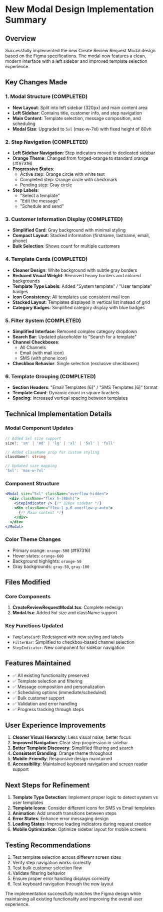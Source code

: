 # New Modal Design Implementation Summary

## Overview
Successfully implemented the new Create Review Request Modal design based on the Figma specifications. The modal now features a clean, modern interface with a left sidebar and improved template selection experience.

## Key Changes Made

### 1. Modal Structure (COMPLETED)
- **New Layout**: Split into left sidebar (320px) and main content area
- **Left Sidebar**: Contains title, customer info, and step navigation
- **Main Content**: Template selection, message composition, and scheduling
- **Modal Size**: Upgraded to `5xl` (max-w-7xl) with fixed height of 80vh

### 2. Step Navigation (COMPLETED)
- **Left Sidebar Navigation**: Step indicators moved to dedicated sidebar
- **Orange Theme**: Changed from forged-orange to standard orange (#f97316)
- **Progressive States**: 
  - Active step: Orange circle with white text
  - Completed step: Orange circle with checkmark
  - Pending step: Gray circle
- **Step Labels**: 
  - "Select a template" 
  - "Edit the message"
  - "Schedule and send"

### 3. Customer Information Display (COMPLETED)
- **Simplified Card**: Gray background with minimal styling
- **Compact Layout**: Stacked information (firstname, lastname, email, phone)
- **Bulk Selection**: Shows count for multiple customers

### 4. Template Cards (COMPLETED)
- **Cleaner Design**: White background with subtle gray borders
- **Reduced Visual Weight**: Removed heavy borders and colored backgrounds
- **Template Type Labels**: Added "System template" / "User template" badges
- **Icon Consistency**: All templates use consistent mail icon
- **Stacked Layout**: Templates displayed in vertical list instead of grid
- **Category Badges**: Simplified category display with blue badges

### 5. Filter System (COMPLETED)
- **Simplified Interface**: Removed complex category dropdown
- **Search Bar**: Updated placeholder to "Search for a template"
- **Channel Checkboxes**: 
  - All Channels
  - Email (with mail icon)
  - SMS (with phone icon)
- **Checkbox Behavior**: Single selection (exclusive checkboxes)

### 6. Template Grouping (COMPLETED)
- **Section Headers**: "Email Templates [6]" / "SMS Templates [6]" format
- **Template Count**: Dynamic count in square brackets
- **Spacing**: Increased vertical spacing between templates

## Technical Implementation Details

### Modal Component Updates
```typescript
// Added 5xl size support
size?: 'sm' | 'md' | 'lg' | 'xl' | '5xl' | 'full'

// Added className prop for custom styling
className?: string

// Updated size mapping
'5xl': 'max-w-7xl'
```

### Component Structure
```jsx
<Modal size="5xl" className="overflow-hidden">
  <div className="flex h-[80vh]">
    <StepIndicator /> {/* 320px sidebar */}
    <div className="flex-1 p-6 overflow-y-auto">
      {/* Main content */}
    </div>
  </div>
</Modal>
```

### Color Theme Changes
- Primary orange: `orange-500` (#f97316)
- Hover states: `orange-600`
- Background highlights: `orange-50`
- Gray backgrounds: `gray-50`, `gray-100`

## Files Modified

### Core Components
1. **CreateReviewRequestModal.tsx**: Complete redesign
2. **Modal.tsx**: Added 5xl size and className support

### Key Functions Updated
- `TemplateCard`: Redesigned with new styling and labels
- `FilterBar`: Simplified to checkbox-based channel selection
- `StepIndicator`: New component for sidebar navigation

## Features Maintained
- ✅ All existing functionality preserved
- ✅ Template selection and filtering
- ✅ Message composition and personalization
- ✅ Scheduling options (immediate/scheduled)
- ✅ Bulk customer support
- ✅ Validation and error handling
- ✅ Progress tracking through steps

## User Experience Improvements
1. **Cleaner Visual Hierarchy**: Less visual noise, better focus
2. **Improved Navigation**: Clear step progression in sidebar
3. **Better Template Discovery**: Simplified filtering and search
4. **Consistent Branding**: Orange theme throughout
5. **Mobile-Friendly**: Responsive design maintained
6. **Accessibility**: Maintained keyboard navigation and screen reader support

## Next Steps for Refinement
1. **Template Type Detection**: Implement proper logic to detect system vs user templates
2. **Template Icons**: Consider different icons for SMS vs Email templates
3. **Animation**: Add smooth transitions between steps
4. **Error States**: Enhance error messaging design
5. **Loading States**: Improve loading indicators during request creation
6. **Mobile Optimization**: Optimize sidebar layout for mobile screens

## Testing Recommendations
1. Test template selection across different screen sizes
2. Verify step navigation works correctly
3. Test bulk customer selection flow
4. Validate filtering behavior
5. Ensure proper error handling displays correctly
6. Test keyboard navigation through the new layout

The implementation successfully matches the Figma design while maintaining all existing functionality and improving the overall user experience.